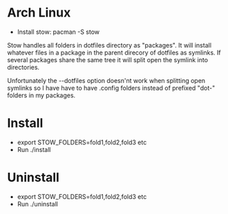 # Arch Linux
- Install stow: pacman -S stow

Stow handles all folders in dotfiles directory as "packages".
It will install whatever files in a package in the parent direcory of dotfiles as symlinks.
If several packages share the same tree it will split open the symlink into directories.

Unfortunately the --dotfiles option doesn'nt work when splitting open symlinks so I have
have to have .config folders instead of prefixed "dot-" folders in my packages.

# Install
- export STOW_FOLDERS=fold1,fold2,fold3 etc
- Run ./install

# Uninstall
- export STOW_FOLDERS=fold1,fold2,fold3 etc
- Run ./uninstall
